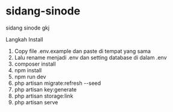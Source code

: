 # sidang-sinode
sidang sinode gkj

Langkah Install

1. Copy file .env.example dan paste di tempat yang sama
2. Lalu rename menjadi .env dan setting database di dalam .env
3. composer install
4. npm install
5. npm run dev
6. php artisan migrate:refresh --seed
7. php artisan key:generate
8. php artisan storage:link
9. php artisan serve